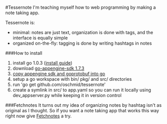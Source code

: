 #Tessernote
I'm teaching myself how to web programming by making a note taking app.

Tessernote is:
- minimal: notes are just text, organization is done with tags, and the interface is equally simple
- organized on-the-fly: tagging is done by writing hashtags in notes

###How to install
1. install go 1.0.3 ([install guide](http://golang.org/doc/install))
2. download [go-appengine-sdk 1.7.3](https://developers.google.com/appengine/downloads#Google_App_Engine_SDK_for_Go)
3. [copy appengine sdk and goprotobuf into go](http://stackoverflow.com/questions/11286534/test-cases-for-go-and-appengine)
4. setup a go workspace with bin/ pkg/ and src/ directories
5. run 'go get github.com/oschmid/tessernote'
6. create a symlink in src/ to app.yaml so you can run it locally using dev_appserver.py while keeping it in version control

###Fetchnotes
It turns out my idea of organizing notes by hashtag isn't as original as I thought. So if you want a note taking app
that works this way right now give [Fetchnotes](http://www.fetchnotes.com/) a try.
